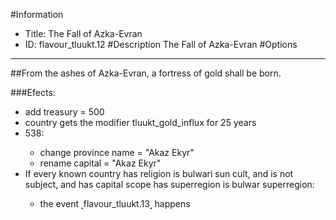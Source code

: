 #Information
 - Title: The Fall of Azka-Evran
 - ID: flavour_tluukt.12
#Description
The Fall of Azka-Evran
#Options

___
##From the ashes of Azka-Evran, a fortress of gold shall be born.

###Efects:<ul><li>add treasury = 500</li><li>country gets the modifier tluukt_gold_influx for 25 years</li><li>538:</li><ul><li>change province name = "Akaz Ekyr"</li><li>rename capital = "Akaz Ekyr"</li></ul><li>If every known country has religion is bulwari sun cult, and  is not subject, and  has capital scope has superregion is bulwar superregion:</li><ul><li>the event ˻flavour_tluukt.13˼ happens</li></ul></ul>
